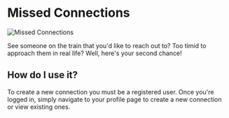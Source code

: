 # Missed Connections

![Missed Connections](http://i.imgur.com/DB3DLWV.png)


See someone on the train that you'd like to reach out to? Too timid to approach them in real life? Well, here's your second chance!

## How do I use it?

To create a new connection you must be a registered user. Once you're logged in, simply navigate to your profile page to create a new connection or view existing ones.
